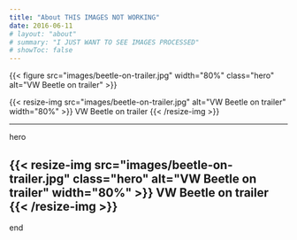 ```yaml
---
title: "About THIS IMAGES NOT WORKING"
date: 2016-06-11
# layout: "about"
# summary: "I JUST WANT TO SEE IMAGES PROCESSED"
# showToc: false
---
```


{{< figure src="images/beetle-on-trailer.jpg" width="80%" class="hero" alt="VW Beetle on trailer" >}}

{{< resize-img src="images/beetle-on-trailer.jpg" alt="VW Beetle on trailer" width="80%" >}}
VW Beetle on trailer
{{< /resize-img >}}

---
hero

{{< resize-img src="images/beetle-on-trailer.jpg" class="hero" alt="VW Beetle on trailer" width="80%" >}}
VW Beetle on trailer
{{< /resize-img >}}
---
end